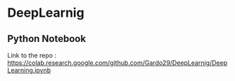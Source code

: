 # DeepLearnig

## Python Notebook
Link to the repo : https://colab.research.google.com/github.com/Gardo29/DeepLearnig/DeepLearning.ipynb
